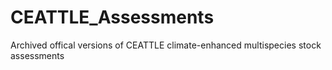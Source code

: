 # CEATTLE_Assessments
 Archived offical versions of CEATTLE climate-enhanced multispecies stock assessments
